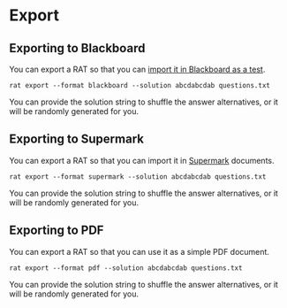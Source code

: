 ---
---


# Export


## Exporting to Blackboard

You can export a RAT so that you can [import it in Blackboard as a test](blackboard.html).

    rat export --format blackboard --solution abcdabcdab questions.txt

You can provide the solution string to shuffle the answer alternatives, or it will be randomly generated for you. 



## Exporting to Supermark

You can export a RAT so that you can import it in [Supermark](https://falkr.github.io/supermark/) documents.

    rat export --format supermark --solution abcdabcdab questions.txt

You can provide the solution string to shuffle the answer alternatives, or it will be randomly generated for you. 



## Exporting to PDF

You can export a RAT so that you can use it as a simple PDF document.

    rat export --format pdf --solution abcdabcdab questions.txt

You can provide the solution string to shuffle the answer alternatives, or it will be randomly generated for you. 
